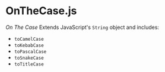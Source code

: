 # OnTheCase.js

_On The Case_ Extends JavaScript's `String` object and includes:

- `toCamelCase`
- `toKebabCase`
- `toPascalCase`
- `toSnakeCase`
- `toTitleCase`
